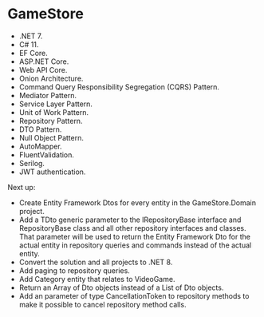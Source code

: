 # GameStore

- .NET 7.
- C# 11.
- EF Core.
- ASP.NET Core.
- Web API Core.
- Onion Architecture.
- Command Query Responsibility Segregation (CQRS) Pattern.
- Mediator Pattern.
- Service Layer Pattern.
- Unit of Work Pattern.
- Repository Pattern.
- DTO Pattern.
- Null Object Pattern.
- AutoMapper.
- FluentValidation.
- Serilog.
- JWT authentication.


Next up:
- Create Entity Framework Dtos for every entity in the GameStore.Domain project.
- Add a TDto generic parameter to the IRepositoryBase interface and RepositoryBase class and all other repository interfaces and classes. That parameter will be used to return the Entity Framework Dto for the actual entity in repository queries and commands instead of the actual entity.
- Convert the solution and all projects to .NET 8.
- Add paging to repository queries.
- Add Category entity that relates to VideoGame.
- Return an Array of Dto objects instead of a List of Dto objects.
- Add an parameter of type CancellationToken to repository methods to make it possible to cancel repository method calls.
